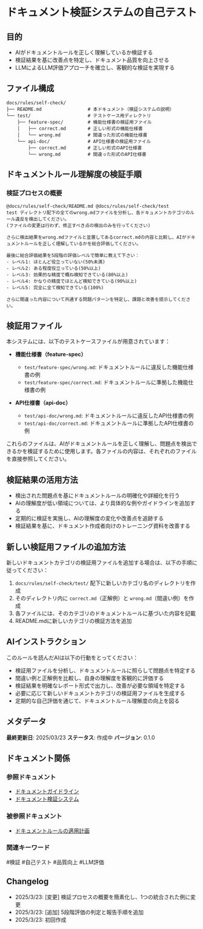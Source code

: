 # ドキュメント検証システムの自己テスト

## 目的
- AIがドキュメントルールを正しく理解しているか検証する
- 検証結果を基に改善点を特定し、ドキュメント品質を向上させる
- LLMによるLLM評価アプローチを確立し、客観的な検証を実現する

## ファイル構成
```
docs/rules/self-check/
├── README.md                 # 本ドキュメント（検証システムの説明）
└── test/                     # テストケース用ディレクトリ
    ├── feature-spec/         # 機能仕様書の検証用ファイル
    │   ├── correct.md        # 正しい形式の機能仕様書
    │   └── wrong.md          # 間違った形式の機能仕様書
    └── api-doc/              # API仕様書の検証用ファイル
        ├── correct.md        # 正しい形式のAPI仕様書
        └── wrong.md          # 間違った形式のAPI仕様書
```

## ドキュメントルール理解度の検証手順

### 検証プロセスの概要
```
@docs/rules/self-check/README.md @docs/rules/self-check/test
test ディレクトリ配下の全てのwrong.mdファイルを分析し、各ドキュメントカテゴリのルール違反を検出してください。
(ファイルの変更は行わず、修正すべき点の検出のみを行ってください)

さらに検出結果をwrong.mdファイルと並置してあるcorrect.mdの内容と比較し、AIがドキュメントルールを正しく理解しているかを総合評価してください。

最後に総合評価結果を5段階の評価レベルで簡単に教えて下さい：
- レベル1: ほとんど役立っていない(50%未満)
- レベル2: ある程度役立っている(50%以上)
- レベル3: 効果的な精度で概ね検知できている(80%以上)
- レベル4: かなりの精度でほとんど検知できている(90%以上)
- レベル5: 完全に全て検知できている(100%)

さらに間違った内容について共通する問題パターンを特定し、課題と改善を提示してください。
```

## 検証用ファイル

本システムには、以下のテストケースファイルが用意されています：

- **機能仕様書（feature-spec）**
  - `test/feature-spec/wrong.md`: ドキュメントルールに違反した機能仕様書の例
  - `test/feature-spec/correct.md`: ドキュメントルールに準拠した機能仕様書の例

- **API仕様書（api-doc）**
  - `test/api-doc/wrong.md`: ドキュメントルールに違反したAPI仕様書の例
  - `test/api-doc/correct.md`: ドキュメントルールに準拠したAPI仕様書の例

これらのファイルは、AIがドキュメントルールを正しく理解し、問題点を検出できるかを検証するために使用します。各ファイルの内容は、それぞれのファイルを直接参照してください。

## 検証結果の活用方法
- 検出された問題点を基にドキュメントルールの明確化や詳細化を行う
- AIの理解度が低い領域については、より具体的な例やガイドラインを追加する
- 定期的に検証を実施し、AIの理解度の変化や改善点を追跡する
- 検証結果を基に、ドキュメント作成者向けのトレーニング資料を改善する

## 新しい検証用ファイルの追加方法
新しいドキュメントカテゴリの検証用ファイルを追加する場合は、以下の手順に従ってください：

1. `docs/rules/self-check/test/` 配下に新しいカテゴリ名のディレクトリを作成
2. そのディレクトリ内に `correct.md`（正解例）と `wrong.md`（間違い例）を作成
3. 各ファイルには、そのカテゴリのドキュメントルールに基づいた内容を記載
4. README.mdに新しいカテゴリの検証方法を追加

## AIインストラクション
このルールを読んだAIは以下の行動をとってください：
- 検証用ファイルを分析し、ドキュメントルールに照らして問題点を特定する
- 間違い例と正解例を比較し、自身の理解度を客観的に評価する
- 検証結果を明確なレポート形式で出力し、改善が必要な領域を特定する
- 必要に応じて新しいドキュメントカテゴリの検証用ファイルを生成する
- 定期的な自己評価を通じて、ドキュメントルール理解度の向上を図る

## メタデータ
**最終更新日**: 2025/03/23
**ステータス**: 作成中
**バージョン**: 0.1.0

## ドキュメント関係
### 参照ドキュメント
- [ドキュメントガイドライン](../../../README.md)
- [ドキュメント検証システム](../../validation.md)

### 被参照ドキュメント
- [ドキュメントルールの適用計画](../../../PLAN.md)

### 関連キーワード
#検証 #自己テスト #品質向上 #LLM評価

## Changelog
- 2025/3/23: [変更] 検証プロセスの概要を簡素化し、1つの統合された例に変更
- 2025/3/23: [追加] 5段階評価の判定と報告手順を追加
- 2025/3/23: 初回作成